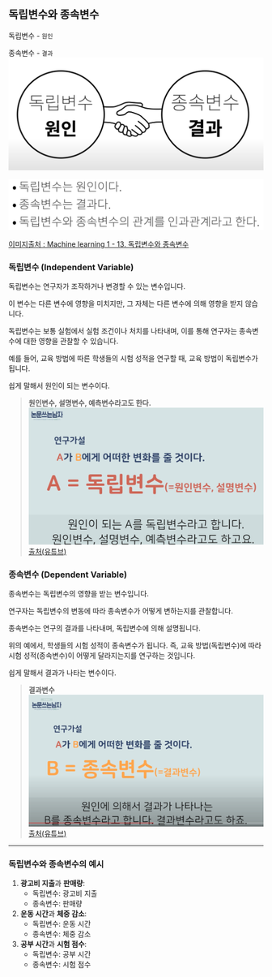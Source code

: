 ## 독립변수와 종속변수
독립변수 - `원인`

종속변수 - `결과`
![alt text](https://github.com/online5880/tistory_post/blob/main/Images/independent_dependent_variable_01.png?raw=true) 

![alt text](https://github.com/online5880/tistory_post/blob/main/Images/independent_dependent_variable_02.png?raw=true)

[이미지출처 : Machine learning 1 - 13. 독립변수와 종속변수](https://www.youtube.com/watch?v=p2iQSmSH-mI)

### 독립변수 (Independent Variable)
독립변수는 연구자가 조작하거나 변경할 수 있는 변수입니다. 

이 변수는 다른 변수에 영향을 미치지만, 그 자체는 다른 변수에 의해 영향을 받지 않습니다. 

독립변수는 보통 실험에서 실험 조건이나 처치를 나타내며, 이를 통해 연구자는 종속변수에 대한 영향을 관찰할 수 있습니다.

예를 들어, 교육 방법에 따른 학생들의 시험 성적을 연구할 때, 교육 방법이 독립변수가 됩니다.

쉽게 말해서 원인이 되는 변수이다.
> **원인변수, 설명변수, 예측변수라고도 한다.**
> ![alt text](https://github.com/online5880/tistory_post/blob/main/Images/Independent_variable.png?raw=true) [출처(유튜브)](https://www.youtube.com/watch?v=BirX__KXA5M)

### 종속변수 (Dependent Variable)
종속변수는 독립변수의 영향을 받는 변수입니다. 

연구자는 독립변수의 변동에 따라 종속변수가 어떻게 변하는지를 관찰합니다. 

종속변수는 연구의 결과를 나타내며, 독립변수에 의해 설명됩니다.

위의 예에서, 학생들의 시험 성적이 종속변수가 됩니다. 즉, 교육 방법(독립변수)에 따라 시험 성적(종속변수)이 어떻게 달라지는지를 연구하는 것입니다.

쉽게 말해서 결과가 나타는 변수이다.
> **결과변수**
> ![alt text](https://github.com/online5880/tistory_post/blob/main/Images/dependent_variable.png?raw=true) [출처(유튜브)](https://www.youtube.com/watch?v=BirX__KXA5M)

---
### 독립변수와 종속변수의 예시
1. **광고비 지출**과 **판매량**:
    - 독립변수: 광고비 지출
    - 종속변수: 판매량
2. **운동 시간**과 **체중 감소**:
    - 독립변수: 운동 시간
    - 종속변수: 체중 감소
3. **공부 시간**과 **시험 점수**:
    - 독립변수: 공부 시간
    - 종속변수: 시험 점수